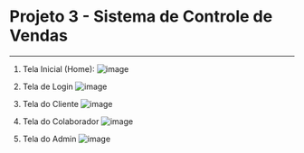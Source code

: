 <h1>Projeto 3 - Sistema de Controle de Vendas</h1>


<hr>

1. Tela Inicial (Home):
![image](https://github.com/tainasays/projeto3-treinamento/assets/102188509/0236cd5b-d872-4895-b35f-ed438eed3706)

2. Tela de Login
![image](https://github.com/tainasays/projeto3-treinamento/assets/102188509/78bd133d-bf1e-46f3-a2fe-5da90f0f3e73)

3. Tela do Cliente
![image](https://github.com/tainasays/projeto3-treinamento/assets/102188509/d9679cfb-a809-48f5-9673-03eaa6488ad2)

4. Tela do Colaborador
![image](https://github.com/tainasays/projeto3-treinamento/assets/102188509/f2cb074e-62fb-4ac2-a59a-24900633f8b0)

6. Tela do Admin
![image](https://github.com/tainasays/projeto3-treinamento/assets/102188509/e9b5229c-bbf8-4d50-b0d2-9b92ec04b6f4)
